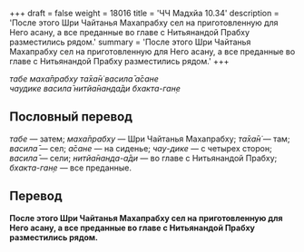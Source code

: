 +++
draft = false
weight = 18016
title = 'ЧЧ Мадхйа 10.34'
description = 'После этого Шри Чайтанья Махапрабху сел на приготовленную для Него асану, а все преданные во главе с Нитьянандой Прабху разместились рядом.'
summary = 'После этого Шри Чайтанья Махапрабху сел на приготовленную для Него асану, а все преданные во главе с Нитьянандой Прабху разместились рядом.'
+++

_табе маха̄прабху та̄ха̄н̇ васила̄ а̄сане  
чаудике васила̄ нитйа̄нанда̄ди бхакта-ган̣е_

## Пословный перевод

_табе_ — затем; _маха̄прабху_ — Шри Чайтанья Махапрабху; _та̄ха̄н̇_ — там; _васила̄_ — сел; _а̄сане_ — на сиденье; _чау_\-_дике_ — с четырех сторон; _васила̄_ — сели; _нитйа̄нанда_\-_а̄ди_ — во главе с Нитьянандой Прабху; _бхакта_\-_ган̣е_ — все преданные.

## Перевод

**После этого Шри Чайтанья Махапрабху сел на приготовленную для Него асану, а все преданные во главе с Нитьянандой Прабху разместились рядом.**
